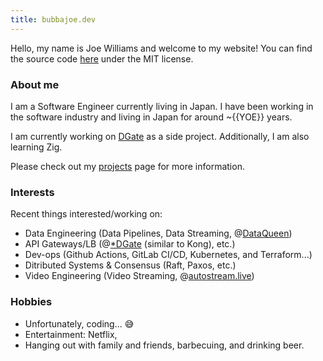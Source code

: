 ```yaml
---
title: bubbajoe.dev
---
```


Hello, my name is Joe Williams and welcome to my website! You can find the source code [here](https://github.com/BubbaJoe/bubbajoe.dev) under the MIT license.

### About me

I am a Software Engineer currently living in Japan. I have been working in the software industry and living in Japan for around ~{{YOE}} years.

I am currently working on [DGate](/projects/dgate) as a side project. Additionally, I am also learning Zig.

Please check out my [projects](/projects) page for more information.

### Interests

Recent things interested/working on:

- Data Engineering (Data Pipelines, Data Streaming, @[DataQueen](/projects/dataqueen))
- API Gateways/LB (@[*DGate](/projects/dgate) (similar to Kong), etc.)
- Dev-ops (Github Actions, GitLab CI/CD, Kubernetes, and Terraform...)
- Ditributed Systems & Consensus (Raft, Paxos, etc.)
- Video Engineering (Video Streaming, @[autostream.live](/projects/autostream-live))

### Hobbies

- Unfortunately, coding... 😅
- Entertainment: Netflix, 
- Hanging out with family and friends, barbecuing, and drinking beer.
